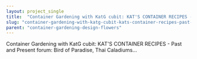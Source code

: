 ```yaml
---
layout: project_single
title:  "Container Gardening with KatG cubit: KAT'S CONTAINER RECIPES - Past and Present forum: Bird of Paradise, Thai Caladiums..."
slug: "container-gardening-with-katg-cubit-kats-container-recipes-past-and-present-forum-bird-of"
parent: "container-gardening-design-flowers"
---
```

Container Gardening with KatG cubit: KAT'S CONTAINER RECIPES - Past and Present forum: Bird of Paradise, Thai Caladiums...